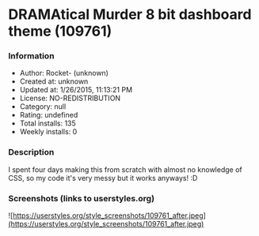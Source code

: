 # DRAMAtical Murder 8 bit dashboard theme (109761)

### Information
- Author: Rocket- (unknown)
- Created at: unknown
- Updated at: 1/26/2015, 11:13:21 PM
- License: NO-REDISTRIBUTION
- Category: null
- Rating: undefined
- Total installs: 135
- Weekly installs: 0


### Description
I spent four days making this from scratch with almost no knowledge of CSS, so my code it's very messy but it works anyways! :D


### Screenshots (links to userstyles.org)
![https://userstyles.org/style_screenshots/109761_after.jpeg](https://userstyles.org/style_screenshots/109761_after.jpeg)



